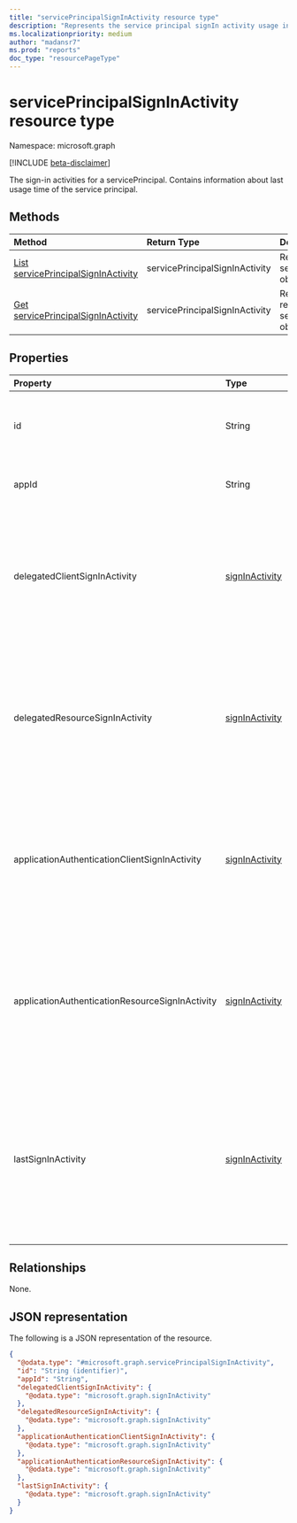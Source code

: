 ```yaml
---
title: "servicePrincipalSignInActivity resource type"
description: "Represents the service principal signIn activity usage in a given tenant."
ms.localizationpriority: medium
author: "madansr7"
ms.prod: "reports"
doc_type: "resourcePageType"
---
```


# servicePrincipalSignInActivity resource type

Namespace: microsoft.graph

[!INCLUDE [beta-disclaimer](../../includes/beta-disclaimer.md)]

The sign-in activities for a servicePrincipal. Contains information about last usage time of the service principal.

## Methods

| Method                                                                               | Return Type                    | Description                                                                   |
| :----------------------------------------------------------------------------------- | :----------------------------- | :---------------------------------------------------------------------------- |
| [List servicePrincipalSignInActivity](../api/serviceprincipalsigninactivity-list.md) | servicePrincipalSignInActivity | Retrieve a list of servicePrincipalSignInActivity objects.                    |
| [Get servicePrincipalSignInActivity](../api/serviceprincipalsigninactivity-get.md)   | servicePrincipalSignInActivity | Read properties and relationships of a servicePrincipalSignInActivity object. |

## Properties

| Property                                        | Type                                             | Description                                                                                                                                     |
| :---------------------------------------------- | :----------------------------------------------- | :---------------------------------------------------------------------------------------------------------------------------------------------- |
| id                                              | String                                           | The unique id for each service principal sign-in event.                                                                                         |
| appId                                           | String                                           | The application id of the resource.                                                                                                             |
| delegatedClientSignInActivity                   | [signInActivity](../resources/signinactivity.md) | The sign-in activity of the application in a delegated flow (user sign in) where the application is acting like a client.                       |
| delegatedResourceSignInActivity                 | [signInActivity](../resources/signinactivity.md) | The sign-in activity of the application in a delegated flow (user sign in) where the application is acting like a resource.                     |
| applicationAuthenticationClientSignInActivity   | [signInActivity](../resources/signinactivity.md) | The sign-in activity of the application in a app-only auth flow (app to app tokens) where the application is acting like a client.              |
| applicationAuthenticationResourceSignInActivity | [signInActivity](../resources/signinactivity.md) | The sign-in activity of the application in a app-only auth flow (app to app tokens) where the application is acting like a resource.            |
| lastSignInActivity                              | [signInActivity](../resources/signinactivity.md) | The most recent sign-in activity of the application across delegated or app only flows where the application is used like a client or resource. |


## Relationships

None.

## JSON representation

The following is a JSON representation of the resource.
<!-- {
  "blockType": "resource",
  "keyProperty": "id",
  "@odata.type": "microsoft.graph.servicePrincipalSignInActivity",
  "baseType": "microsoft.graph.entity",
  "openType": false
}
-->
```json
{
  "@odata.type": "#microsoft.graph.servicePrincipalSignInActivity",
  "id": "String (identifier)",
  "appId": "String",
  "delegatedClientSignInActivity": {
    "@odata.type": "microsoft.graph.signInActivity"
  },
  "delegatedResourceSignInActivity": {
    "@odata.type": "microsoft.graph.signInActivity"
  },
  "applicationAuthenticationClientSignInActivity": {
    "@odata.type": "microsoft.graph.signInActivity"
  },
  "applicationAuthenticationResourceSignInActivity": {
    "@odata.type": "microsoft.graph.signInActivity"
  },
  "lastSignInActivity": {
    "@odata.type": "microsoft.graph.signInActivity"
  }
}
```



